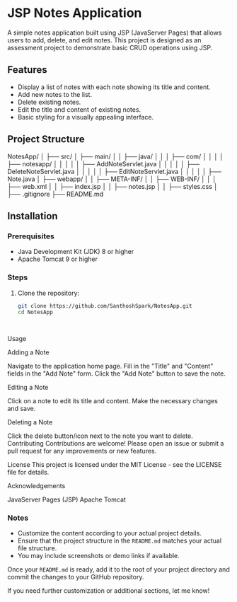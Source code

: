# JSP Notes Application

A simple notes application built using JSP (JavaServer Pages) that allows users to add, delete, and edit notes. This project is designed as an assessment project to demonstrate basic CRUD operations using JSP.

## Features

- Display a list of notes with each note showing its title and content.
- Add new notes to the list.
- Delete existing notes.
- Edit the title and content of existing notes.
- Basic styling for a visually appealing interface.

## Project Structure

NotesApp/
│
├── src/
│ ├── main/
│ │ ├── java/
│ │ │ ├── com/
│ │ │ │ ├── notesapp/
│ │ │ │ │ ├── AddNoteServlet.java
│ │ │ │ │ ├── DeleteNoteServlet.java
│ │ │ │ │ ├── EditNoteServlet.java
│ │ │ │ │ ├── Note.java
│ ├── webapp/
│ │ ├── META-INF/
│ │ ├── WEB-INF/
│ │ │ ├── web.xml
│ │ ├── index.jsp
│ │ ├── notes.jsp
│ │ ├── styles.css
│
├── .gitignore
├── README.md

## Installation

### Prerequisites

- Java Development Kit (JDK) 8 or higher
- Apache Tomcat 9 or higher

### Steps

1. Clone the repository:
   ```bash
   git clone https://github.com/SanthoshSpark/NotesApp.git
   cd NotesApp

 
 Usage


Adding a Note

Navigate to the application home page.
Fill in the "Title" and "Content" fields in the "Add Note" form.
Click the "Add Note" button to save the note.


Editing a Note

Click on a note to edit its title and content.
Make the necessary changes and save.


Deleting a Note

Click the delete button/icon next to the note you want to delete.
Contributing
Contributions are welcome! Please open an issue or submit a pull request for any improvements or new features.

License
This project is licensed under the MIT License - see the LICENSE file for details.



Acknowledgements

JavaServer Pages (JSP)
Apache Tomcat

### Notes

- Customize the content according to your actual project details.
- Ensure that the project structure in the `README.md` matches your actual file structure.
- You may include screenshots or demo links if available.

Once your `README.md` is ready, add it to the root of your project directory and commit the changes to your GitHub repository.

If you need further customization or additional sections, let me know!
